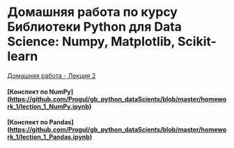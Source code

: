 # Домашняя работа по курсу Библиотеки Python для Data Science: Numpy, Matplotlib, Scikit-learn
[Домашняя работа - Лекция 2](https://github.com/Progul/gb_python_dataScients/blob/master/homework_1/homework_1.ipynb)
#### [Конспект по NumPy] (https://github.com/Progul/gb_python_dataScients/blob/master/homework_1/lection_1_NumPy.ipynb)
#### [Конспект по Pandas] (https://github.com/Progul/gb_python_dataScients/blob/master/homework_1/lection_1_Pandas.ipynb)
